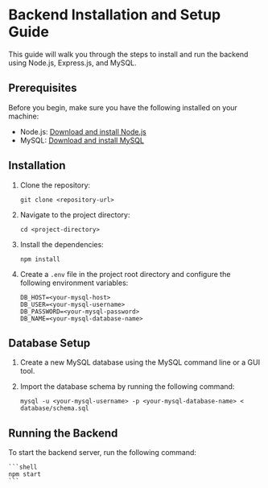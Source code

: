# Backend Installation and Setup Guide

This guide will walk you through the steps to install and run the backend using Node.js, Express.js, and MySQL.

## Prerequisites

Before you begin, make sure you have the following installed on your machine:

- Node.js: [Download and install Node.js](https://nodejs.org)
- MySQL: [Download and install MySQL](https://www.mysql.com/downloads/)

## Installation

1. Clone the repository:

    ```shell
    git clone <repository-url>
    ```

2. Navigate to the project directory:

    ```shell
    cd <project-directory>
    ```

3. Install the dependencies:

    ```shell
    npm install
    ```

4. Create a `.env` file in the project root directory and configure the following environment variables:

    ```plaintext
    DB_HOST=<your-mysql-host>
    DB_USER=<your-mysql-username>
    DB_PASSWORD=<your-mysql-password>
    DB_NAME=<your-mysql-database-name>
    ```

## Database Setup

1. Create a new MySQL database using the MySQL command line or a GUI tool.

2. Import the database schema by running the following command:

    ```shell
    mysql -u <your-mysql-username> -p <your-mysql-database-name> < database/schema.sql
    ```

## Running the Backend

To start the backend server, run the following command:

    ```shell
    npm start
    ```